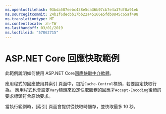```yaml
---
ms.openlocfilehash: 93bda587eebc438e5da36b07cb7e4a37df8a91eb
ms.sourcegitcommit: 24b1f6decbb17bb22a45166e5fdb0845c65af498
ms.translationtype: MT
ms.contentlocale: zh-TW
ms.lasthandoff: 03/01/2019
ms.locfileid: "57062715"
---
```

# <a name="aspnet-core-response-caching-sample"></a>ASP.NET Core 回應快取範例

此範例說明如何使用 ASP.NET Core[回應快取中介軟體](https://docs.microsoft.com/aspnet/core/performance/caching/middleware)。

應用程式的回應使用其索引 頁面中，包括`Cache-Control`標頭，若要設定快取行為。 應用程式也會設定`Vary`標頭來設定快取服務的回應才`Accept-Encoding`後續的要求標頭符合原始要求。

當執行範例時，[索引] 頁面會提供從快取時儲存，並快取最多 10 秒。
